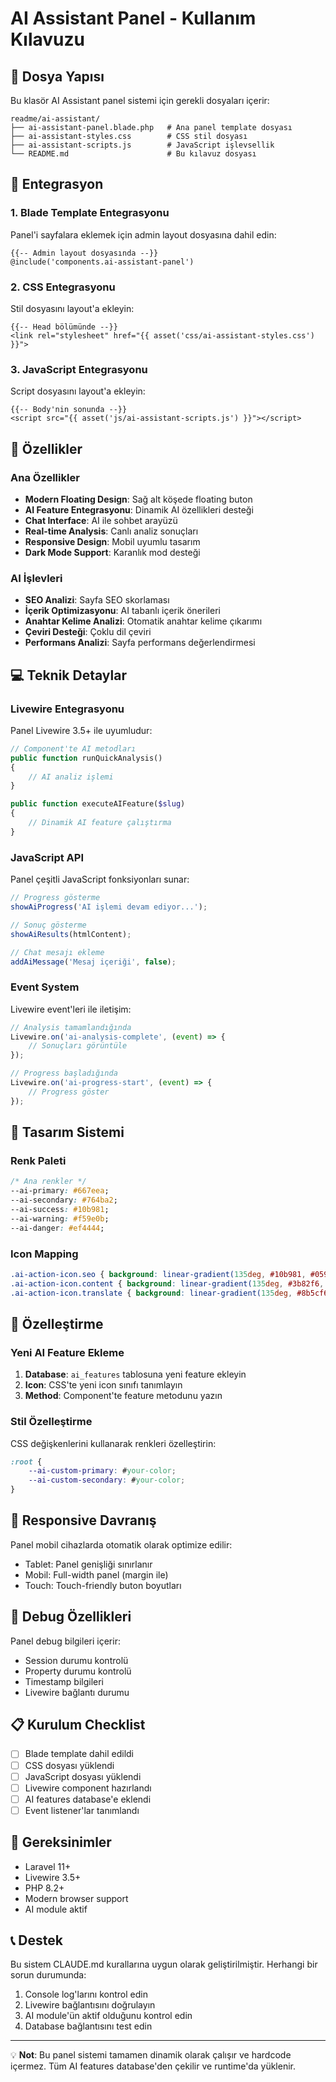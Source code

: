 # AI Assistant Panel - Kullanım Kılavuzu

## 📁 Dosya Yapısı

Bu klasör AI Assistant panel sistemi için gerekli dosyaları içerir:

```
readme/ai-assistant/
├── ai-assistant-panel.blade.php   # Ana panel template dosyası
├── ai-assistant-styles.css        # CSS stil dosyası
├── ai-assistant-scripts.js        # JavaScript işlevsellik
└── README.md                      # Bu kılavuz dosyası
```

## 🚀 Entegrasyon

### 1. Blade Template Entegrasyonu

Panel'i sayfalara eklemek için admin layout dosyasına dahil edin:

```blade
{{-- Admin layout dosyasında --}}
@include('components.ai-assistant-panel')
```

### 2. CSS Entegrasyonu

Stil dosyasını layout'a ekleyin:

```blade
{{-- Head bölümünde --}}
<link rel="stylesheet" href="{{ asset('css/ai-assistant-styles.css') }}">
```

### 3. JavaScript Entegrasyonu

Script dosyasını layout'a ekleyin:

```blade
{{-- Body'nin sonunda --}}
<script src="{{ asset('js/ai-assistant-scripts.js') }}"></script>
```

## 🎯 Özellikler

### Ana Özellikler

- **Modern Floating Design**: Sağ alt köşede floating buton
- **AI Feature Entegrasyonu**: Dinamik AI özellikleri desteği
- **Chat Interface**: AI ile sohbet arayüzü
- **Real-time Analysis**: Canlı analiz sonuçları
- **Responsive Design**: Mobil uyumlu tasarım
- **Dark Mode Support**: Karanlık mod desteği

### AI İşlevleri

- **SEO Analizi**: Sayfa SEO skorlaması
- **İçerik Optimizasyonu**: AI tabanlı içerik önerileri
- **Anahtar Kelime Analizi**: Otomatik anahtar kelime çıkarımı
- **Çeviri Desteği**: Çoklu dil çeviri
- **Performans Analizi**: Sayfa performans değerlendirmesi

## 💻 Teknik Detaylar

### Livewire Entegrasyonu

Panel Livewire 3.5+ ile uyumludur:

```php
// Component'te AI metodları
public function runQuickAnalysis()
{
    // AI analiz işlemi
}

public function executeAIFeature($slug)
{
    // Dinamik AI feature çalıştırma
}
```

### JavaScript API

Panel çeşitli JavaScript fonksiyonları sunar:

```javascript
// Progress gösterme
showAiProgress('AI işlemi devam ediyor...');

// Sonuç gösterme
showAiResults(htmlContent);

// Chat mesajı ekleme
addAiMessage('Mesaj içeriği', false);
```

### Event System

Livewire event'leri ile iletişim:

```javascript
// Analysis tamamlandığında
Livewire.on('ai-analysis-complete', (event) => {
    // Sonuçları görüntüle
});

// Progress başladığında
Livewire.on('ai-progress-start', (event) => {
    // Progress göster
});
```

## 🎨 Tasarım Sistemi

### Renk Paleti

```css
/* Ana renkler */
--ai-primary: #667eea;
--ai-secondary: #764ba2;
--ai-success: #10b981;
--ai-warning: #f59e0b;
--ai-danger: #ef4444;
```

### Icon Mapping

```css
.ai-action-icon.seo { background: linear-gradient(135deg, #10b981, #059669); }
.ai-action-icon.content { background: linear-gradient(135deg, #3b82f6, #1d4ed8); }
.ai-action-icon.translate { background: linear-gradient(135deg, #8b5cf6, #7c3aed); }
```

## 🔧 Özelleştirme

### Yeni AI Feature Ekleme

1. **Database**: `ai_features` tablosuna yeni feature ekleyin
2. **Icon**: CSS'te yeni icon sınıfı tanımlayın
3. **Method**: Component'te feature metodunu yazın

### Stil Özelleştirme

CSS değişkenlerini kullanarak renkleri özelleştirin:

```css
:root {
    --ai-custom-primary: #your-color;
    --ai-custom-secondary: #your-color;
}
```

## 📱 Responsive Davranış

Panel mobil cihazlarda otomatik olarak optimize edilir:

- Tablet: Panel genişliği sınırlanır
- Mobil: Full-width panel (margin ile)
- Touch: Touch-friendly buton boyutları

## 🐛 Debug Özellikleri

Panel debug bilgileri içerir:

- Session durumu kontrolü
- Property durumu kontrolü
- Timestamp bilgileri
- Livewire bağlantı durumu

## 📋 Kurulum Checklist

- [ ] Blade template dahil edildi
- [ ] CSS dosyası yüklendi
- [ ] JavaScript dosyası yüklendi
- [ ] Livewire component hazırlandı
- [ ] AI features database'e eklendi
- [ ] Event listener'lar tanımlandı

## 🚨 Gereksinimler

- Laravel 11+
- Livewire 3.5+
- PHP 8.2+
- Modern browser support
- AI module aktif

## 📞 Destek

Bu sistem CLAUDE.md kurallarına uygun olarak geliştirilmiştir. Herhangi bir sorun durumunda:

1. Console log'larını kontrol edin
2. Livewire bağlantısını doğrulayın
3. AI module'ün aktif olduğunu kontrol edin
4. Database bağlantısını test edin

---

💡 **Not**: Bu panel sistemi tamamen dinamik olarak çalışır ve hardcode içermez. Tüm AI features database'den çekilir ve runtime'da yüklenir.